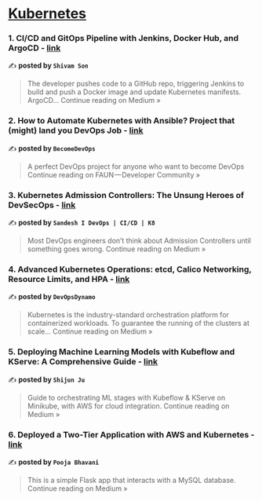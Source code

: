 
<h1><a href=https://medium.com/tag/kubernetes/recommended target="_blank" rel="noopener noreferrer">Kubernetes</a></h1>
<h3>1. CI/CD and GitOps Pipeline with Jenkins, Docker Hub, and ArgoCD - <a href="https://medium.com/@shivtrent800/ci-cd-and-gitops-pipeline-with-jenkins-docker-hub-and-argocd-0a40e7499063?source=rss------kubernetes-5" target="_blank" rel="noopener noreferrer">link</a></h3>

✍️ **posted by `Shivam Son`**

<blockquote>The developer pushes code to a GitHub repo, triggering Jenkins to build and push a Docker image and update Kubernetes manifests. ArgoCD…
Continue reading on Medium »</blockquote>

<h3>2. How to Automate Kubernetes with Ansible? Project that (might) land you DevOps Job - <a href="https://faun.pub/how-to-automate-kubernetes-with-ansible-project-that-might-land-you-devops-job-f3b55708469f?source=rss------kubernetes-5" target="_blank" rel="noopener noreferrer">link</a></h3>

✍️ **posted by `BecomeDevOps`**

<blockquote>A perfect DevOps project for anyone who want to become DevOps
Continue reading on FAUN — Developer Community  »</blockquote>

<h3>3. Kubernetes Admission Controllers: The Unsung Heroes of DevSecOps - <a href="https://medium.com/@sandeshkumarsonigzr1807/kubernetes-admission-controllers-the-unsung-heroes-of-devsecops-b9c4e12d3e75?source=rss------kubernetes-5" target="_blank" rel="noopener noreferrer">link</a></h3>

✍️ **posted by `Sandesh I DevOps | CI/CD | K8`**

<blockquote>Most DevOps engineers don’t think about Admission Controllers until something goes wrong.
Continue reading on Medium »</blockquote>

<h3>4. Advanced Kubernetes Operations: etcd, Calico Networking, Resource Limits, and HPA - <a href="https://medium.com/@DynamoDevOps/advanced-kubernetes-operations-etcd-calico-networking-resource-limits-and-hpa-0c4974dd5de3?source=rss------kubernetes-5" target="_blank" rel="noopener noreferrer">link</a></h3>

✍️ **posted by `DevOpsDynamo`**

<blockquote>Kubernetes is the industry-standard orchestration platform for containerized workloads. To guarantee the running of the clusters at scale…
Continue reading on Medium »</blockquote>

<h3>5. Deploying Machine Learning Models with Kubeflow and KServe: A Comprehensive Guide - <a href="https://medium.com/@jushijun/deploying-machine-learning-models-with-kubeflow-and-kserve-a-comprehensive-guide-2e3d1449dc54?source=rss------kubernetes-5" target="_blank" rel="noopener noreferrer">link</a></h3>

✍️ **posted by `Shijun Ju`**

<blockquote>Guide to orchestrating ML stages with Kubeflow & KServe on Minikube, with AWS for cloud integration.
Continue reading on Medium »</blockquote>

<h3>6. Deployed a Two-Tier Application with AWS and Kubernetes - <a href="https://medium.com/@poojabhavani19/deployed-a-two-tier-application-with-aws-and-kubernetes-e89821be815f?source=rss------kubernetes-5" target="_blank" rel="noopener noreferrer">link</a></h3>

✍️ **posted by `Pooja Bhavani`**

<blockquote>This is a simple Flask app that interacts with a MySQL database.
Continue reading on Medium »</blockquote>

